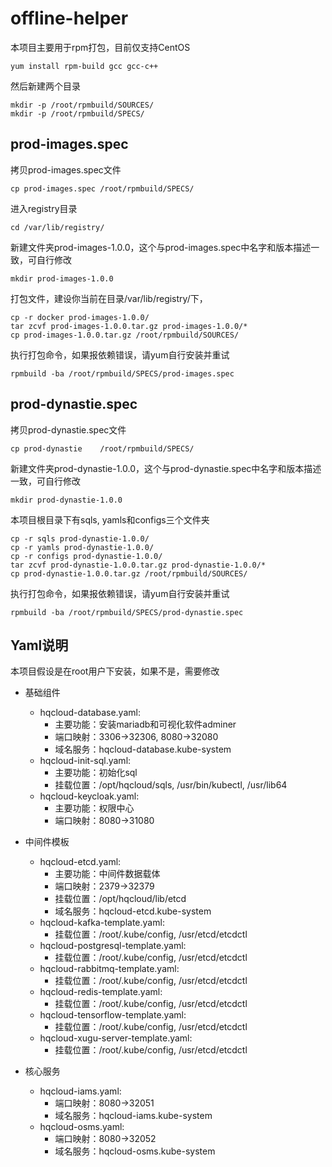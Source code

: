 # offline-helper

本项目主要用于rpm打包，目前仅支持CentOS

```
yum install rpm-build gcc gcc-c++
```
然后新建两个目录

```
mkdir -p /root/rpmbuild/SOURCES/
mkdir -p /root/rpmbuild/SPECS/
```

## prod-images.spec	

拷贝prod-images.spec文件

```
cp prod-images.spec	/root/rpmbuild/SPECS/
```

进入registry目录

```
cd /var/lib/registry/
```

新建文件夹prod-images-1.0.0，这个与prod-images.spec中名字和版本描述一致，可自行修改

```
mkdir prod-images-1.0.0
```

打包文件，建设你当前在目录/var/lib/registry/下，

```
cp -r docker prod-images-1.0.0/
tar zcvf prod-images-1.0.0.tar.gz prod-images-1.0.0/*
cp prod-images-1.0.0.tar.gz /root/rpmbuild/SOURCES/
```

执行打包命令，如果报依赖错误，请yum自行安装并重试

```
rpmbuild -ba /root/rpmbuild/SPECS/prod-images.spec
```

## prod-dynastie.spec

拷贝prod-dynastie.spec文件

```
cp prod-dynastie	/root/rpmbuild/SPECS/
```


新建文件夹prod-dynastie-1.0.0，这个与prod-dynastie.spec中名字和版本描述一致，可自行修改

```
mkdir prod-dynastie-1.0.0
```

本项目根目录下有sqls, yamls和configs三个文件夹

```
cp -r sqls prod-dynastie-1.0.0/
cp -r yamls prod-dynastie-1.0.0/
cp -r configs prod-dynastie-1.0.0/
tar zcvf prod-dynastie-1.0.0.tar.gz prod-dynastie-1.0.0/*
cp prod-dynastie-1.0.0.tar.gz /root/rpmbuild/SOURCES/
```

执行打包命令，如果报依赖错误，请yum自行安装并重试

```
rpmbuild -ba /root/rpmbuild/SPECS/prod-dynastie.spec
```

## Yaml说明

本项目假设是在root用户下安装，如果不是，需要修改

- 基础组件
  - hqcloud-database.yaml:
    - 主要功能：安装mariadb和可视化软件adminer
    - 端口映射：3306->32306, 8080->32080
    - 域名服务：hqcloud-database.kube-system
  - hqcloud-init-sql.yaml:
    - 主要功能：初始化sql
    - 挂载位置：/opt/hqcloud/sqls, /usr/bin/kubectl, /usr/lib64
  - hqcloud-keycloak.yaml:
    - 主要功能：权限中心
    - 端口映射：8080->31080
    
- 中间件模板
  - hqcloud-etcd.yaml:
    - 主要功能：中间件数据载体
    - 端口映射：2379->32379
    - 挂载位置：/opt/hqcloud/lib/etcd
    - 域名服务：hqcloud-etcd.kube-system
  - hqcloud-kafka-template.yaml:
    - 挂载位置：/root/.kube/config, /usr/etcd/etcdctl
  - hqcloud-postgresql-template.yaml:
    - 挂载位置：/root/.kube/config, /usr/etcd/etcdctl
  - hqcloud-rabbitmq-template.yaml:
    - 挂载位置：/root/.kube/config, /usr/etcd/etcdctl
  - hqcloud-redis-template.yaml:
    - 挂载位置：/root/.kube/config, /usr/etcd/etcdctl
  - hqcloud-tensorflow-template.yaml:
    - 挂载位置：/root/.kube/config, /usr/etcd/etcdctl
  - hqcloud-xugu-server-template.yaml:
    - 挂载位置：/root/.kube/config, /usr/etcd/etcdctl

- 核心服务
  - hqcloud-iams.yaml:
    - 端口映射：8080->32051
    - 域名服务：hqcloud-iams.kube-system
  - hqcloud-osms.yaml:
    - 端口映射：8080->32052
    - 域名服务：hqcloud-osms.kube-system
